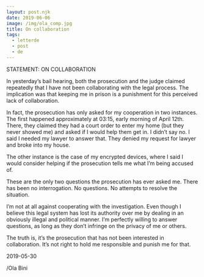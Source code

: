 ```yaml
---
layout: post.njk
date: 2019-06-06
image: /img/ola_comp.jpg
title: On collaboration
tags:
  - letterde
  - post
  - de
---
```

STATEMENT: ON COLLABORATION

In yesterday’s bail hearing, both the prosecution and the judge claimed repeatedly that I have not been collaborating with the legal process. The implication was that keeping me in prison is a punishment for this perceived lack of collaboration.

In fact, the prosecution has only asked for my cooperation in two instances. The first happened approximately at 03:15, early  morning of April 12th. There, they claimed they had a court order to enter my home (but they never showed me) and asked if I would help them get in. I didn’t say no. I said I needed my lawyer to answer that. They denied my request for lawyer and broke into my house.

The other instance is the case of my encrypted devices, where I said I would consider helping if the prosecution tells me what I’m being accused of.

These are the only two questions the prosecution has ever asked me. There has been no interrogation. No questions. No attempts to resolve the situation.

I’m not at all against cooperating with the investigation. Even though I believe this legal system has lost its authority over me by dealing in an obviously illegal and political manner. I’m perfectly willing to answer questions, as long as they don’t infringe on the privacy of me or others.

The truth is, it’s the prosecution that has not been interested in collaboration. It’s not right to hold me responsible and punish me for that.

2019-05-30

/Ola Bini
